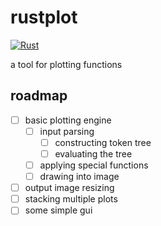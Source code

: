 # rustplot

[![Rust](https://github.com/rudolf-slusarski/rustplot/actions/workflows/rust.yml/badge.svg)](https://github.com/rudolf-slusarski/rustplot/actions/workflows/rust.yml)

a tool for plotting functions

## roadmap

- [ ] basic plotting engine
  - [ ] input parsing
    - [ ] constructing token tree
    - [ ] evaluating the tree
  - [ ] applying special functions
  - [ ] drawing into image
- [ ] output image resizing
- [ ] stacking multiple plots
- [ ] some simple gui
